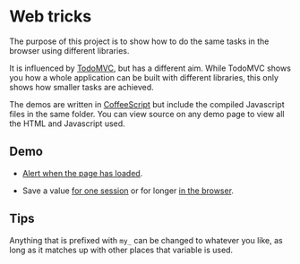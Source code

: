 # Web tricks

The purpose of this project is to show how to do the same tasks in the
browser using different libraries.

It is influenced by [TodoMVC](http://todomvc.com/), but has a different
aim.
While TodoMVC shows you how a whole application can be built with
different libraries, this only shows how smaller tasks are achieved.

The demos are written in [CoffeeScript](http://coffeescript.org/) but
include the compiled Javascript files in the same folder.
You can view source on any demo page to view all the HTML and Javascript
used.


## Demo

- [Alert when the page has loaded](./page_loaded/).

- Save a value
  [for one session](./storage/session/)
  or for longer
  [in the browser](./storage/browser/).


## Tips

Anything that is prefixed with `my_` can be changed to whatever you
like, as long as it matches up with other places that variable is used.
